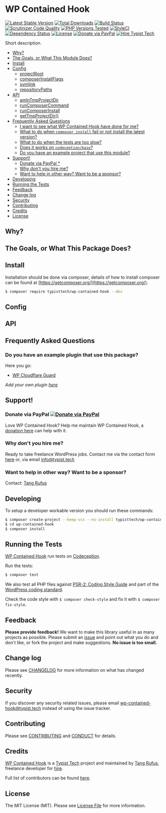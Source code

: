 # WP Contained Hook

[![Latest Stable Version](https://poser.pugx.org/typisttech/wp-contained-hook/v/stable)](https://packagist.org/packages/typisttech/wp-contained-hook)
[![Total Downloads](https://poser.pugx.org/typisttech/wp-contained-hook/downloads)](https://packagist.org/packages/typisttech/wp-contained-hook)
[![Build Status](https://travis-ci.org/TypistTech/wp-contained-hook.svg?branch=master)](https://travis-ci.org/TypistTech/wp-contained-hook)
[![Scrutinizer Code Quality](https://scrutinizer-ci.com/g/TypistTech/wp-contained-hook/badges/quality-score.png?b=master)](https://scrutinizer-ci.com/g/TypistTech/wp-contained-hook/?branch=master)
[![PHP Versions Tested](http://php-eye.com/badge/typisttech/wp-contained-hook/tested.svg)](https://travis-ci.org/TypistTech/wp-contained-hook)
[![StyleCI](https://styleci.io/repos/86774587/shield?branch=master)](https://styleci.io/repos/86774587)
[![Dependency Status](https://gemnasium.com/badges/github.com/TypistTech/wp-contained-hook.svg)](https://gemnasium.com/github.com/TypistTech/wp-contained-hook)
[![License](https://poser.pugx.org/typisttech/wp-contained-hook/license)](https://packagist.org/packages/typisttech/wp-contained-hook)
[![Donate via PayPal](https://img.shields.io/badge/Donate-PayPal-blue.svg)](https://www.typist.tech/donate/wp-contained-hook/)
[![Hire Typist Tech](https://img.shields.io/badge/Hire-Typist%20Tech-ff69b4.svg)](https://www.typist.tech/contact/)

Short description.


<!-- START doctoc generated TOC please keep comment here to allow auto update -->
<!-- DON'T EDIT THIS SECTION, INSTEAD RE-RUN doctoc TO UPDATE -->


- [Why?](#why)
- [The Goals, or What This Module Does?](#the-goals-or-what-this-module-does)
- [Install](#install)
- [Config](#config)
  - [projectRoot](#projectroot)
  - [composerInstallFlags](#composerinstallflags)
  - [symlink](#symlink)
  - [repositoryPaths](#repositorypaths)
- [API](#api)
  - [amInTmpProjectDir](#amintmpprojectdir)
  - [runComposerCommand](#runcomposercommand)
  - [runComposerInstall](#runcomposerinstall)
  - [getTmpProjectDir()](#gettmpprojectdir)
- [Frequently Asked Questions](#frequently-asked-questions)
  - [I want to see what WP Contained Hook have done for me?](#i-want-to-see-what-wp-contained-hook-have-done-for-me)
  - [What to do when `composer install` fail or not install the latest version?](#what-to-do-when-composer-install-fail-or-not-install-the-latest-version)
  - [What to do when the tests are too slow?](#what-to-do-when-the-tests-are-too-slow)
  - [Does it works on `codeception/base`?](#does-it-works-on-codeceptionbase)
  - [Do you have an example project that use this module?](#do-you-have-an-example-project-that-use-this-module)
- [Support!](#support)
  - [Donate via PayPal *](#donate-via-paypal-)
  - [Why don't you hire me?](#why-dont-you-hire-me)
  - [Want to help in other way? Want to be a sponsor?](#want-to-help-in-other-way-want-to-be-a-sponsor)
- [Developing](#developing)
- [Running the Tests](#running-the-tests)
- [Feedback](#feedback)
- [Change log](#change-log)
- [Security](#security)
- [Contributing](#contributing)
- [Credits](#credits)
- [License](#license)

<!-- END doctoc generated TOC please keep comment here to allow auto update -->

## Why? 

## The Goals, or What This Package Does?

## Install

Installation should be done via composer, details of how to install composer can be found at [https://getcomposer.org/](https://getcomposer.org/).

``` bash
$ composer require typisttech/wp-contained-hook --dev
```

## Config

## API

## Frequently Asked Questions

### Do you have an example plugin that use this package?

Here you go: 

 * [WP Cloudflare Guard](https://github.com/TypistTech/wp-cloudflare-guard)

*Add your own plugin [here](https://github.com/TypistTech/wp-contained-hook/edit/master/README.md)*

## Support!

### Donate via PayPal [![Donate via PayPal](https://img.shields.io/badge/Donate-PayPal-blue.svg)](https://www.typist.tech/donate/wp-contained-hook/)

Love WP Contained Hook? Help me maintain WP Contained Hook, a [donation here](https://www.typist.tech/donate/wp-contained-hook/) can help with it. 

### Why don't you hire me?
Ready to take freelance WordPress jobs. Contact me via the contact form [here](https://www.typist.tech/contact/) or, via email info@typist.tech 

### Want to help in other way? Want to be a sponsor? 
Contact: [Tang Rufus](mailto:tangrufus@gmail.com)

## Developing

To setup a developer workable version you should run these commands:

```bash
$ composer create-project --keep-vcs --no-install typisttech/wp-contained-hook:dev-master
$ cd wp-contained-hook
$ composer install
```

## Running the Tests

[WP Contained Hook](https://github.com/TypistTech/wp-contained-hook) run tests on [Codeception](http://codeception.com/).

Run the tests:

``` bash
$ composer test
```

We also test all PHP files against [PSR-2: Coding Style Guide](http://www.php-fig.org/psr/psr-2/) and part of the [WordPress coding standard](https://github.com/WordPress-Coding-Standards/WordPress-Coding-Standards).

Check the code style with ``$ composer check-style`` and fix it with ``$ composer fix-style``.

## Feedback

**Please provide feedback!** We want to make this library useful in as many projects as possible.
Please submit an [issue](https://github.com/TypistTech/wp-contained-hook/issues/new) and point out what you do and don't like, or fork the project and make suggestions.
**No issue is too small.**

## Change log

Please see [CHANGELOG](CHANGELOG.md) for more information on what has changed recently.

## Security

If you discover any security related issues, please email wp-contained-hook@typist.tech instead of using the issue tracker.

## Contributing

Please see [CONTRIBUTING](.github/CONTRIBUTING.md) and [CONDUCT](.github/CONDUCT.md) for details.

## Credits

[WP Contained Hook](https://github.com/TypistTech/wp-contained-hook) is a [Typist Tech](https://www.typist.tech) project and maintained by [Tang Rufus](https://twitter.com/Tangrufus), freelance developer for [hire](https://www.typist.tech/contact/).

Full list of contributors can be found [here](https://github.com/TypistTech/wp-contained-hook/graphs/contributors).

## License

The MIT License (MIT). Please see [License File](LICENSE) for more information.

